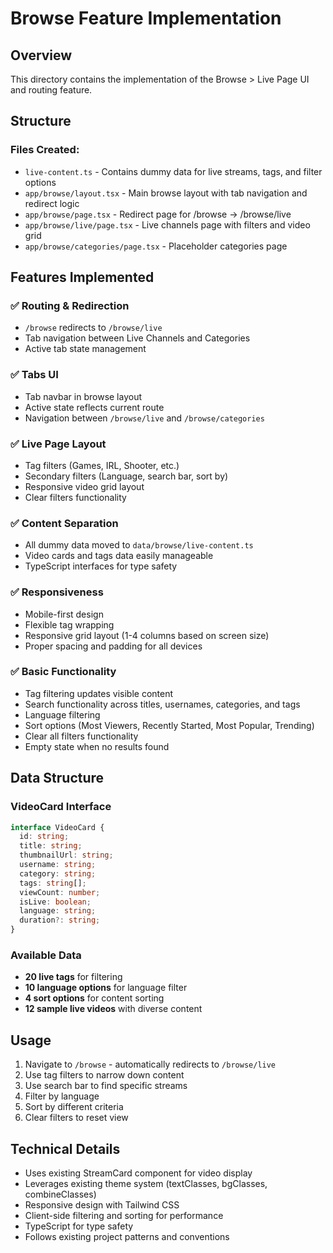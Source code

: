 # Browse Feature Implementation

## Overview

This directory contains the implementation of the Browse > Live Page UI and routing feature.

## Structure

### Files Created:

- `live-content.ts` - Contains dummy data for live streams, tags, and filter options
- `app/browse/layout.tsx` - Main browse layout with tab navigation and redirect logic
- `app/browse/page.tsx` - Redirect page for /browse → /browse/live
- `app/browse/live/page.tsx` - Live channels page with filters and video grid
- `app/browse/categories/page.tsx` - Placeholder categories page

## Features Implemented

### ✅ Routing & Redirection

- `/browse` redirects to `/browse/live`
- Tab navigation between Live Channels and Categories
- Active tab state management

### ✅ Tabs UI

- Tab navbar in browse layout
- Active state reflects current route
- Navigation between `/browse/live` and `/browse/categories`

### ✅ Live Page Layout

- Tag filters (Games, IRL, Shooter, etc.)
- Secondary filters (Language, search bar, sort by)
- Responsive video grid layout
- Clear filters functionality

### ✅ Content Separation

- All dummy data moved to `data/browse/live-content.ts`
- Video cards and tags data easily manageable
- TypeScript interfaces for type safety

### ✅ Responsiveness

- Mobile-first design
- Flexible tag wrapping
- Responsive grid layout (1-4 columns based on screen size)
- Proper spacing and padding for all devices

### ✅ Basic Functionality

- Tag filtering updates visible content
- Search functionality across titles, usernames, categories, and tags
- Language filtering
- Sort options (Most Viewers, Recently Started, Most Popular, Trending)
- Clear all filters functionality
- Empty state when no results found

## Data Structure

### VideoCard Interface

```typescript
interface VideoCard {
  id: string;
  title: string;
  thumbnailUrl: string;
  username: string;
  category: string;
  tags: string[];
  viewCount: number;
  isLive: boolean;
  language: string;
  duration?: string;
}
```

### Available Data

- **20 live tags** for filtering
- **10 language options** for language filter
- **4 sort options** for content sorting
- **12 sample live videos** with diverse content

## Usage

1. Navigate to `/browse` - automatically redirects to `/browse/live`
2. Use tag filters to narrow down content
3. Use search bar to find specific streams
4. Filter by language
5. Sort by different criteria
6. Clear filters to reset view

## Technical Details

- Uses existing StreamCard component for video display
- Leverages existing theme system (textClasses, bgClasses, combineClasses)
- Responsive design with Tailwind CSS
- Client-side filtering and sorting for performance
- TypeScript for type safety
- Follows existing project patterns and conventions
